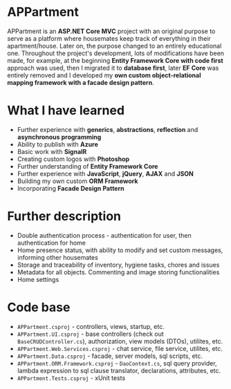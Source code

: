 # APPartment

APPartment is an **ASP.NET Core MVC** project with an original purpose to serve as a platform where housemates keep track of everything in their apartment/house.
Later on, the purpose changed to an entirely educational one. Throughout the project's development, lots of modifications have been made, for example, at the beginning **Entity Framework Core with code first** approach was used, then I migrated it to **database first**, later **EF Core** was entirely removed and I developed my **own custom object-relational mapping framework with a facade design pattern**.

# What I have learned

* Further experience with **generics**, **abstractions**, **reflection** and **asynchronous programming**
* Ability to publish with **Azure**
* Basic work with **SignalR**
* Creating custom logos with **Photoshop**
* Further understanding of **Entity Framework Core**
* Further experience with **JavaScript**, **jQuery**, **AJAX** and **JSON**
* Building my own custom **ORM Framework**
* Incorporating **Facade Design Pattern**

# Further description

* Double authentication process - authentication for user, then authentication for home
* Home presence status, with ability to modify and set custom messages, informing other housemates
* Storage and traceability of inventory, hygiene tasks, chores and issues
* Metadata for all objects. Commenting and image storing functionalities
* Home settings

# Code base

* `APPartment.csproj` - controllers, views, startup, etc.
* `APPartment.UI.csproj` - base controllers (check out `BaseCRUDController.cs`), authorization, view models (DTOs), utilites, etc.
* `APPartment.Web.Services.csproj` - chat service, file service, utilites, etc.
* `APPartment.Data.csproj` - facade, server models, sql scripts, etc.
* `APPartment.ORM.Framework.csproj` - `DaoContext.cs`, sql query provider, lambda expression to sql clause translator, declarations, attributes, etc.
* `APPartment.Tests.csproj` - xUnit tests
